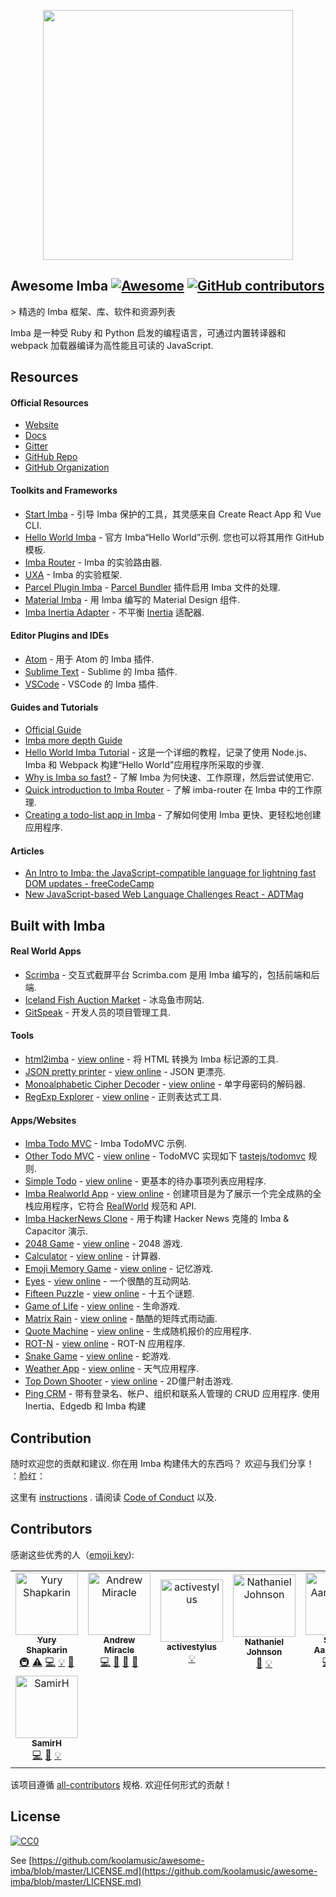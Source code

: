 <div class="github-widget" data-repo="koolamusic/awesome-imba"></div>

<p align="center">
	<a href="http://imba.io" align="center" target="_blank">
		<img width="400" src="https://raw.githubusercontent.com/koolamusic/awesome-imba/master/./logo/imba-awesome-logo.min.svg?sanitize=true">
	</a>
</p>


## Awesome Imba [![Awesome](https://cdn.rawgit.com/sindresorhus/awesome/d7305f38d29fed78fa85652e3a63e154dd8e8829/media/badge.svg)](https://github.com/sindresorhus/awesome) [![GitHub contributors](https://img.shields.io/github/contributors/koolamusic/awesome-imba)](#contributors)

&gt; 精选的 Imba 框架、库、软件和资源列表

Imba 是一种受 Ruby 和 Python 启发的编程语言，可通过内置转译器和 webpack 加载器编译为高性能且可读的 JavaScript.





## Resources

#### Official Resources

- [Website](https://imba.io)
- [Docs](https://imba.io/docs)
- [Gitter](https://gitter.im/somebee/imba)
- [GitHub Repo](https://github.com/imba/imba)
- [GitHub Organization](https://github.com/imba)


#### Toolkits and Frameworks

- [Start Imba](https://github.com/athif23/start-imba) - 引导 Imba 保护的工具，其灵感来自 Create React App 和 Vue CLI.
- [Hello World Imba](https://github.com/imba/hello-world-imba)  - 官方 Imba“Hello World”示例. 您也可以将其用作 GitHub 模板.
- [Imba Router](https://github.com/somebee/imba-router) - Imba 的实验路由器.
- [UXA](https://github.com/somebee/uxa) - Imba 的实验框架.
- [Parcel Plugin Imba](https://github.com/imba/parcel-plugin-imba) - [Parcel Bundler](https://parceljs.org/) 插件启用 
Imba 文件的处理.
- [Material Imba](https://github.com/nathanjohnson320/material-imba) - 用 Imba 编写的 Material Design 组件.
- [Imba Inertia Adapter](https://github.com/haikyuu/imba-inertia-adapter) - 不平衡 [Inertia](https://inertiajs.com) 适配器.

#### Editor Plugins and IDEs

- [Atom](http://github.com/somebee/language-imba) - 用于 Atom 的 Imba 插件.
- [Sublime Text](http://github.com/somebee/sublime-imba) - Sublime 的 Imba 插件.
- [VSCode](http://github.com/somebee/vscode-imba) - VSCode 的 Imba 插件.


#### Guides and Tutorials

- [Official Guide](https://imba.io/guides)
- [Imba more depth Guide](https://imba.github.io/imba-guide/)
- [Hello World Imba Tutorial](https://github.com/jiggneshhgohel/hello-world-imba-tutorial) - 这是一个详细的教程，记录了使用 Node.js、Imba 和 Webpack 构建“Hello World”应用程序所采取的步骤.
- [Why is Imba so fast?](https://scrimba.com/p/pJkZsB/c6B9rAM) - 了解 Imba 为何快速、工作原理，然后尝试使用它.
- [Quick introduction to Imba Router](https://scrimba.com/playlist/pMvYcg) - 了解 imba-router 在 Imba 中的工作原理.
- [Creating a todo-list app in Imba](https://scrimba.com/p/pDzDSZ/cRvRMSB) - 了解如何使用 Imba 更快、更轻松地创建应用程序.


#### Articles

- [An Intro to Imba: the JavaScript-compatible language for lightning fast DOM updates - freeCodeCamp](https://medium.freecodecamp.org/introduction-to-imba-the-alternative-to-javascript-e2aa1e3d1769)
- [New JavaScript-based Web Language Challenges React - ADTMag](https://adtmag.com/articles/2016/01/14/imba-web-language.aspx)


## Built with Imba

#### Real World Apps

- [Scrimba](http://scrimba.com) - 交互式截屏平台 Scrimba.com 是用 Imba 编写的，包括前端和后端.
- [Iceland Fish Auction Market](https://rsf.is) - 冰岛鱼市网站.
- [GitSpeak](https://gitspeak.com) - 开发人员的项目管理工具.


#### Tools

- [html2imba](https://github.com/konsumer/html2imba) - [view online](http://konsumer.js.org/html2imba/) - 将 HTML 转换为 Imba 标记源的工具.
- [JSON pretty printer](https://github.com/taw/imba-json-beautifier) - [view online](https://taw.github.io/imba-json-beautifier) - JSON 更漂亮.
- [Monoalphabetic Cipher Decoder](https://github.com/taw/imba-monoalphabetic) - [view online](https://taw.github.io/imba-monoalphabetic) - 单字母密码的解码器.
- [RegExp Explorer](https://github.com/taw/imba-regexp-explorer) - [view online](https://taw.github.io/imba-regexp-explorer) - 正则表达式工具.


#### Apps/Websites

- [Imba Todo MVC](https://github.com/somebee/todomvc-imba) - Imba TodoMVC 示例.
- [Other Todo MVC](https://github.com/shapkarin/imba-todo) - [view online](https://shapkarin.github.io/imba-todo/) - TodoMVC 实现如下 [tastejs/todomvc](https://github.com/tastejs/todomvc) 规则.
- [Simple Todo](https://github.com/taw/imba-todo-list) - [view online](https://taw.github.io/imba-todo-list) - 更基本的待办事项列表应用程序.
- [Imba Realworld App](https://github.com/cartonalexandre/imba-realworld-example-app) - [view online](https://imba-realworld-example-app.netlify.com/) - 创建项目是为了展示一个完全成熟的全栈应用程序，它符合 [RealWorld](https://github.com/gothinkster/realworld) 规范和 API.
- [Imba HackerNews Clone](https://github.com/SamirHodzic/imba-capacitor-hn) - 用于构建 Hacker News 克隆的 Imba &amp; Capacitor 演示.
- [2048 Game](https://github.com/taw/imba-2048) - [view online](https://taw.github.io/imba-2048) - 2048 游戏.
- [Calculator](https://github.com/taw/imba-calculator) - [view online](https://taw.github.io/imba-calculator)  - 计算器.
- [Emoji Memory Game](https://github.com/taw/imba-emoji-memory) - [view online](https://taw.github.io/imba-emoji-memory) - 记忆游戏.
- [Eyes](https://github.com/taw/imba-eyes) - [view online](https://taw.github.io/imba-eyes) - 一个很酷的互动网站.
- [Fifteen Puzzle](https://github.com/taw/imba-fifteen) - [view online](https://taw.github.io/imba-fifteen) - 十五个谜题.
- [Game of Life](https://github.com/taw/imba-game-of-life) - [view online](https://taw.github.io/imba-game-of-life) - 生命游戏.
- [Matrix Rain](https://github.com/taw/imba-matrix-rain) - [view online](https://taw.github.io/imba-matrix-rain) - 酷酷的矩阵式雨动画.
- [Quote Machine](https://github.com/taw/imba-quote-machine) - [view online](https://taw.github.io/imba-quote-machine) - 生成随机报价的应用程序.
- [ROT-N](https://github.com/taw/imba-rotn) - [view online](https://taw.github.io/imba-rotn) - ROT-N 应用程序.
- [Snake Game](https://github.com/taw/imba-snake) - [view online](https://taw.github.io/imba-snake) - 蛇游戏.
- [Weather App](https://github.com/taw/imba-weather) - [view online](https://taw.github.io/imba-weather) - 天气应用程序.
- [Top Down Shooter](https://github.com/CassianoSF/imba-top-down-shooter) - [view online](https://cassianosf.github.io/imba-top-down-shooter/dist/index.html) - 2D僵尸射击游戏.
- [Ping CRM](https://github.com/haikyuu/perfect-stack)  - 带有登录名、帐户、组织和联系人管理的 CRUD 应用程序. 使用 Inertia、Edgedb 和 Imba 构建


## Contribution
随时欢迎您的贡献和建议. 你在用 Imba 构建伟大的东西吗？ 欢迎与我们分享！  ：脸红：

这里有 [instructions](https://github.com/koolamusic/awesome-imba/blob/master/./CONTRIBUTING.md) . 请阅读 [Code of Conduct](https://github.com/koolamusic/awesome-imba/blob/master/.github/CODE_OF_CONDUCT.md) 以及.


## Contributors

感谢这些优秀的人（[emoji key](https://allcontributors.org/docs/en/emoji-key)):

<!-- ALL-CONTRIBUTORS-LIST:START - Do not remove or modify this section -->
<!-- prettier-ignore -->
<table>
  <tr>
    <td align="center"><a href="http://shapkarin.me"><img src="https://avatars1.githubusercontent.com/u/1463086?v=4" width="100px;" alt="Yury Shapkarin"/><br /><sub><b>Yury Shapkarin</b></sub></a><br /><a href="#infra-shapkarin" title="Infrastructure (Hosting, Build-Tools, etc)">🚇</a> <a href="https://raw.githubusercontent.com/koolamusic/awesome-imba/commits?author=shapkarin" title="Tests">⚠️</a> <a href="https://raw.githubusercontent.com/koolamusic/awesome-imba/commits?author=shapkarin" title="Code">💻</a> <a href="#example-shapkarin" title="Examples">💡</a> <a href="https://raw.githubusercontent.com/koolamusic/awesome-imba/commits?author=shapkarin" title="Documentation">📖</a></td>
    <td align="center"><a href="http://bit.ly/2EnR6Gf"><img src="https://avatars3.githubusercontent.com/u/8960757?v=4" width="100px;" alt="Andrew Miracle"/><br /><sub><b>Andrew Miracle</b></sub></a><br /><a href="https://raw.githubusercontent.com/koolamusic/awesome-imba/commits?author=koolamusic" title="Code">💻</a> <a href="https://raw.githubusercontent.com/koolamusic/awesome-imba/commits?author=koolamusic" title="Documentation">📖</a> <a href="#review-koolamusic" title="Reviewed Pull Requests">👀</a> <a href="#tool-koolamusic" title="Tools">🔧</a></td>
    <td align="center"><a href="https://raw.githubusercontent.com/activestylus"><img src="https://avatars0.githubusercontent.com/u/285?v=4" width="100px;" alt="activestylus"/><br /><sub><b>activestylus</b></sub></a><br /><a href="#example-activestylus" title="Examples">💡</a></td>
    <td align="center"><a href="https://b1001.herokuapp.com/"><img src="https://avatars3.githubusercontent.com/u/1680341?v=4" width="100px;" alt="Nathaniel Johnson"/><br /><sub><b>Nathaniel Johnson</b></sub></a><br /><a href="https://raw.githubusercontent.com/koolamusic/awesome-imba/commits?author=nathanjohnson320" title="Documentation">📖</a> <a href="#example-nathanjohnson320" title="Examples">💡</a></td>
    <td align="center"><a href="http://imba.io"><img src="https://avatars2.githubusercontent.com/u/8467?v=4" width="100px;" alt="Sindre Aarsaether"/><br /><sub><b>Sindre Aarsaether</b></sub></a><br /><a href="https://raw.githubusercontent.com/koolamusic/awesome-imba/commits?author=somebee" title="Code">💻</a> <a href="https://raw.githubusercontent.com/koolamusic/awesome-imba/commits?author=somebee" title="Documentation">📖</a> <a href="#example-somebee" title="Examples">💡</a></td>
    <td align="center"><a href="https://keybase.io/konsumer"><img src="https://avatars1.githubusercontent.com/u/83857?v=4" width="100px;" alt="David Konsumer"/><br /><sub><b>David Konsumer</b></sub></a><br /><a href="https://raw.githubusercontent.com/koolamusic/awesome-imba/commits?author=konsumer" title="Code">💻</a> <a href="https://raw.githubusercontent.com/koolamusic/awesome-imba/commits?author=konsumer" title="Documentation">📖</a> <a href="#example-konsumer" title="Examples">💡</a></td>
    <td align="center"><a href="https://raw.githubusercontent.com/athif23"><img src="https://avatars3.githubusercontent.com/u/15215827?v=4" width="100px;" alt="At Indo"/><br /><sub><b>At Indo</b></sub></a><br /><a href="https://raw.githubusercontent.com/koolamusic/awesome-imba/commits?author=athif23" title="Code">💻</a> <a href="https://raw.githubusercontent.com/koolamusic/awesome-imba/commits?author=athif23" title="Documentation">📖</a> <a href="#design-athif23" title="Design">🎨</a></td>
  </tr>
  <tr>
    <td align="center"><a href="https://raw.githubusercontent.com/SamirHodzic"><img src="https://avatars0.githubusercontent.com/u/10077663?v=4" width="100px;" alt="SamirH"/><br /><sub><b>SamirH</b></sub></a><br /><a href="https://raw.githubusercontent.com/koolamusic/awesome-imba/commits?author=SamirHodzic" title="Code">💻</a> <a href="https://raw.githubusercontent.com/koolamusic/awesome-imba/commits?author=SamirHodzic" title="Documentation">📖</a> <a href="#example-SamirHodzic" title="Examples">💡</a></td>
  </tr>
</table>

<!-- ALL-CONTRIBUTORS-LIST:END -->

该项目遵循 [all-contributors](https://github.com/all-contributors/all-contributors) 规格. 欢迎任何形式的贡献！


## License
[![CC0](http://mirrors.creativecommons.org/presskit/buttons/88x31/svg/cc-zero.svg)](http://creativecommons.org/publicdomain/zero/1.0/)

See [https://github.com/koolamusic/awesome-imba/blob/master/LICENSE.md](https://github.com/koolamusic/awesome-imba/blob/master/LICENSE.md)
